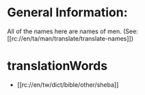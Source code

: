 # General Information:

All of the names here are names of men. (See: [[rc://en/ta/man/translate/translate-names]])

# translationWords

* [[rc://en/tw/dict/bible/other/sheba]]